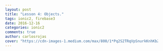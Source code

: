 ```yaml
---
layout: post
title: "Lesson 4: Objects."
tags: ionic2, firebase3
date: 2016-12-16
categories: ionic2
comments: true
author: carlosrojas
cover: "https://cdn-images-1.medium.com/max/800/1*Pq2S2TRqVpSnurkKnhKbZw.png"
---
```



